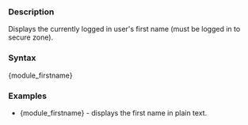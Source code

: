 <div class="description">
<h3 class="skiptoc">Description</h3>
<p>Displays the currently logged in user's first name (must be logged in to secure zone).</p>
</div>
<div id="syntax">
<h3>Syntax</h3>
<p>{<span>module_firstname</span>}</p>
</div>
<div id="Examples">
<h3>Examples</h3>
<ul>
    <li>{<span>module_firstname</span>} - displays the first name in plain text.</li>
</ul>
</div>
